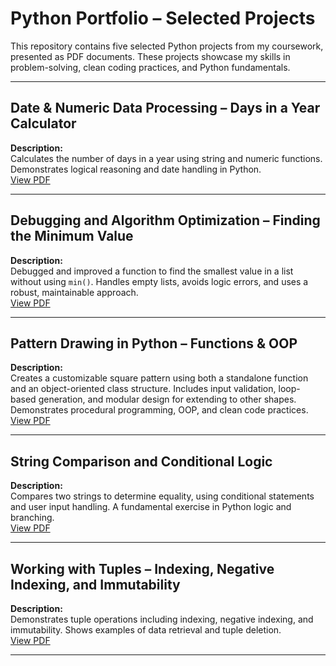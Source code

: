 # Python Portfolio – Selected Projects

This repository contains five selected Python projects from my coursework, presented as PDF documents. These projects showcase my skills in problem-solving, clean coding practices, and Python fundamentals.

---

## Date & Numeric Data Processing – Days in a Year Calculator
**Description:**  
Calculates the number of days in a year using string and numeric functions. Demonstrates logical reasoning and date handling in Python.  
[View PDF](https://github.com/Nigar0826/python-portfolio/blob/main/Date_and_Numeric_Data_Processing.pdf)

---

## Debugging and Algorithm Optimization – Finding the Minimum Value
**Description:**  
Debugged and improved a function to find the smallest value in a list without using `min()`. Handles empty lists, avoids logic errors, and uses a robust, maintainable approach.  
[View PDF](https://github.com/Nigar0826/python-portfolio/blob/main/Debugging_and_Algorithm_Optimization.pdf)

---

## Pattern Drawing in Python – Functions & OOP
**Description:**  
Creates a customizable square pattern using both a standalone function and an object-oriented class structure. Includes input validation, loop-based generation, and modular design for extending to other shapes. Demonstrates procedural programming, OOP, and clean code practices.  
[View PDF](https://github.com/Nigar0826/python-portfolio/blob/main/Pattern_Drawing_in_Python.pdf)

---

## String Comparison and Conditional Logic
**Description:**  
Compares two strings to determine equality, using conditional statements and user input handling. A fundamental exercise in Python logic and branching.  
[View PDF](https://github.com/Nigar0826/python-portfolio/blob/main/String_Comparison_and_Conditional_Logic.pdf)

---

## Working with Tuples – Indexing, Negative Indexing, and Immutability
**Description:**  
Demonstrates tuple operations including indexing, negative indexing, and immutability. Shows examples of data retrieval and tuple deletion.  
[View PDF](https://github.com/Nigar0826/python-portfolio/blob/main/Working_with_Tuples.pdf)

---

